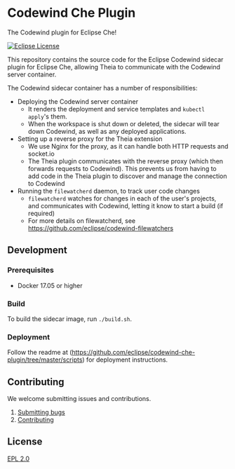 # Codewind Che Plugin
The Codewind plugin for Eclipse Che!

[![Eclipse License](https://img.shields.io/badge/license-Eclipse-brightgreen.svg)](https://github.ibm.com/dev-ex/tempest/blob/master/LICENSE)

This repository contains the source code for the Eclipse Codewind sidecar plugin for Eclipse Che, allowing Theia to communicate with the Codewind server container.

The Codewind sidecar container has a number of responsibilities:
- Deploying the Codewind server container
    - It renders the deployment and service templates and `kubectl apply`'s them.
    - When the workspace is shut down or deleted, the sidecar will tear down Codewind, as well as any deployed applications.
- Setting up a reverse proxy for the Theia extension
    - We use Nginx for the proxy, as it can handle both HTTP requests and socket.io
    - The Theia plugin communicates with the reverse proxy (which then forwards requests to Codewind). This prevents us from having to add code in the Theia plugin to discover and manage the connection to Codewind
- Running the `filewatcherd` daemon, to track user code changes
    - `filewatcherd` watches for changes in each of the user's projects, and communicates with Codewind, letting it know to start a build (if required)
    - For more details on filewatcherd, see https://github.com/eclipse/codewind-filewatchers


## Development

### Prerequisites

- Docker 17.05 or higher

### Build

To build the sidecar image, run `./build.sh`.

### Deployment

Follow the readme at (https://github.com/eclipse/codewind-che-plugin/tree/master/scripts) for deployment instructions.

## Contributing
We welcome submitting issues and contributions.
1. [Submitting bugs](https://github.com/eclipse/codewind-che-plugin/issues)
2. [Contributing](CONTRIBUTING.md)

## License
[EPL 2.0](https://www.eclipse.org/legal/epl-2.0/)
